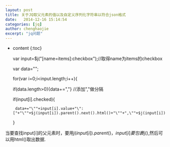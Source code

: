```yaml
---
layout: post
title: 关于JQ取父元素的值以及自定义序列化字符串以符合json格式
date:   2014-12-16 15:14:54
categories: [jq]
author: chenghaojie
excerpt: "jq问题"
---
```



* content
{:toc}


    var input=$j("[name=items]:checkbox");//取得name为items的checkbox

    var data="";

    for(var i=0;i&lt;input.length;i++){

    if(data.length&gt;0){data+=","} //添加","做分隔

    if(input[i].checked){

       data+="\""+input[i].value+"\":["+"\""+$j(input[i]).parent().next().html()+"\""+",\""+$j(input[i]).parent().next().next().html()+"\"]";

    }
    
当要查找input[i]的父元素时，要用$j(input[i]).parent()，input[i]要包裹$j(),然后可以用html()取出数据.